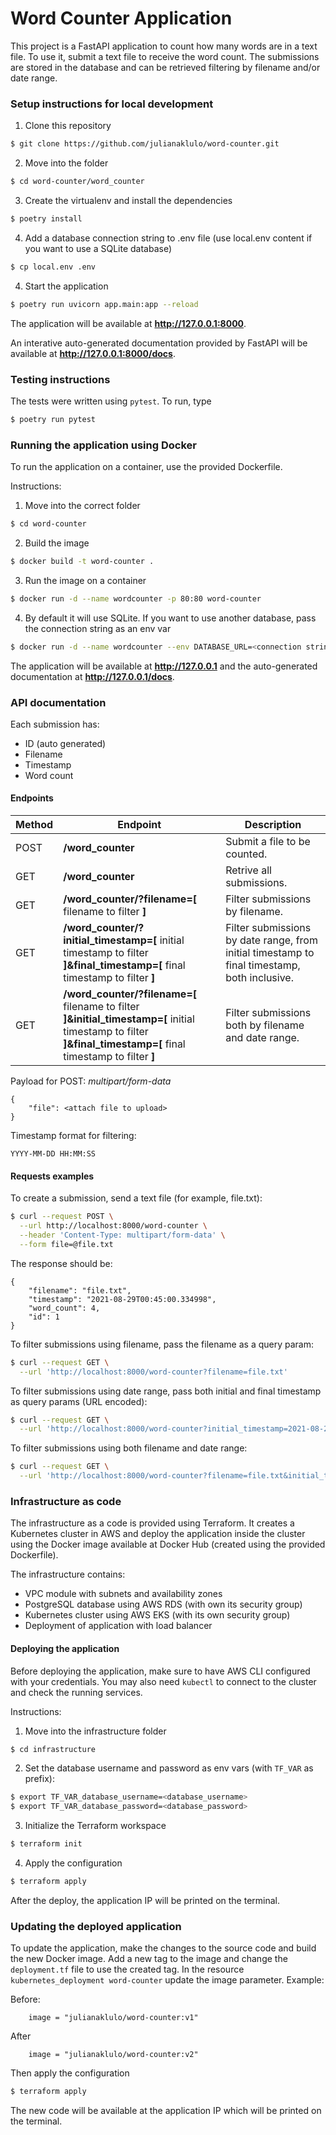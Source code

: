 # Word Counter Application
This project is a FastAPI application to count how many words are in a text file.
To use it, submit a text file to receive the word count.
The submissions are stored in the database and can be retrieved filtering by filename and/or date range.

### Setup instructions for local development
1. Clone this repository
```bash
$ git clone https://github.com/julianaklulo/word-counter.git
```
2. Move into the folder
```bash
$ cd word-counter/word_counter
```
3. Create the virtualenv and install the dependencies
```bash
$ poetry install
```
4. Add a database connection string to .env file (use local.env content if you want to use a SQLite database)
```bash
$ cp local.env .env
```
4. Start the application
```bash
$ poetry run uvicorn app.main:app --reload
```

The application will be available at **http://127.0.0.1:8000**.

An interative auto-generated documentation provided by FastAPI will be available at **http://127.0.0.1:8000/docs**.


### Testing instructions
The tests were written using `pytest`. To run, type
```bash
$ poetry run pytest
```


### Running the application using Docker
To run the application on a container, use the provided Dockerfile.

Instructions:
1. Move into the correct folder
```bash
$ cd word-counter
```
2. Build the image
```bash
$ docker build -t word-counter .
```
3. Run the image on a container
```bash
$ docker run -d --name wordcounter -p 80:80 word-counter
```
4. By default it will use SQLite. If you want to use another database, pass the connection string as an env var
```bash
$ docker run -d --name wordcounter --env DATABASE_URL=<connection string to the database here> -p 80:80 word-counter
```

The application will be available at **http://127.0.0.1** and the auto-generated documentation at **http://127.0.0.1/docs**.

### API documentation
Each submission has:
- ID (auto generated)
- Filename
- Timestamp
- Word count

#### Endpoints
Method | Endpoint | Description
-------| ---------| -----------
POST | **/word_counter** | Submit a file to be counted.
GET | **/word_counter** | Retrive all submissions.
GET | **/word_counter/?filename=[** filename to filter **]** | Filter submissions by filename.
GET | **/word_counter/?initial_timestamp=[** initial timestamp to filter **]&final_timestamp=[** final timestamp to filter **]** | Filter submissions by date range, from initial timestamp to final timestamp, both inclusive.
GET | **/word_counter/?filename=[** filename to filter **]&initial_timestamp=[** initial timestamp to filter **]&final_timestamp=[** final timestamp to filter **]** | Filter submissions both by filename and date range.

Payload for POST: *multipart/form-data*
```
{
    "file": <attach file to upload>
}
```

Timestamp format for filtering:
```
YYYY-MM-DD HH:MM:SS
```

#### Requests examples
To create a submission, send a text file (for example, file.txt):
```bash
$ curl --request POST \
  --url http://localhost:8000/word-counter \
  --header 'Content-Type: multipart/form-data' \
  --form file=@file.txt
```

The response should be:
```
{
    "filename": "file.txt",
    "timestamp": "2021-08-29T00:45:00.334998",
    "word_count": 4,
    "id": 1
}
```

To filter submissions using filename, pass the filename as a query param:
```bash
$ curl --request GET \
  --url 'http://localhost:8000/word-counter?filename=file.txt'
```

To filter submissions using date range, pass both initial and final timestamp as query params (URL encoded):
```bash
$ curl --request GET \
  --url 'http://localhost:8000/word-counter?initial_timestamp=2021-08-29%2000%3A00%3A00&final_timestamp=2021-08-29%2000%3A58%3A00&='
```

To filter submissions using both filename and date range:
```bash
$ curl --request GET \
  --url 'http://localhost:8000/word-counter?filename=file.txt&initial_timestamp=2021-08-29%2000%3A00%3A00&final_timestamp=2021-08-29%2000%3A58%3A00'
```


### Infrastructure as code
The infrastructure as a code is provided using Terraform. It creates a Kubernetes cluster in AWS and deploy the application inside the cluster using the Docker image available at Docker Hub (created using the provided Dockerfile).

The infrastructure contains:
* VPC module with subnets and availability zones
* PostgreSQL database using AWS RDS (with own its security group)
* Kubernetes cluster using AWS EKS (with its own security group)
* Deployment of application with load balancer

#### Deploying the application
Before deploying the application, make sure to have AWS CLI configured with your credentials.
You may also need `kubectl` to connect to the cluster and check the running services.

Instructions:
1. Move into the infrastructure folder
```bash
$ cd infrastructure
```
2. Set the database username and password as env vars (with `TF_VAR` as prefix):
```bash
$ export TF_VAR_database_username=<database_username>
$ export TF_VAR_database_password=<database_password>
```
3. Initialize the Terraform workspace
```bash
$ terraform init
```
4. Apply the configuration
```bash
$ terraform apply
```

After the deploy, the application IP will be printed on the terminal.

### Updating the deployed application
To update the application, make the changes to the source code and build the new Docker image. Add a new tag to the image and change the `deployment.tf` file to use the created tag. In the resource `kubernetes_deployment word-counter` update the image parameter. Example:

Before:
```
    image = "julianaklulo/word-counter:v1"
```

After
```
    image = "julianaklulo/word-counter:v2"
```

Then apply the configuration
```bash
$ terraform apply
```

The new code will be available at the application IP which will be printed on the terminal.
